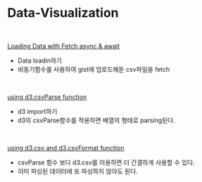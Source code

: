 # Data-Visualization

<br>


[Loading Data with Fetch async & await](https://github.com/BoKyeong-Kim/Data-Visualization/commit/429df0fef397479da53cbe16f50ff95c44d6e439)
- Data loadin하기
- 비동기함수를 사용하여 gist에 업로드해둔 csv파일을 fetch

<br>

[using d3.csvParse function](https://github.com/BoKyeong-Kim/Data-Visualization/commit/94b9bf5529ff586a799a7fba97831c9262e04437)
- d3 import하기
- d3의 csvParse함수를 적용하면 배열의 형태로 parsing된다.

<br>

[using d3.csv and d3.csvFormat function](https://github.com/BoKyeong-Kim/Data-Visualization/commit/6cb8cb9bb432b6acd8ca65e2bb5c2a9601cc965f)
- csvParse 함수 보다 d3.csv를 이용하면 더 간결하게 사용할 수 있다.
- 이미 파싱된 데이터에 또 파싱하지 않아도 된다.




